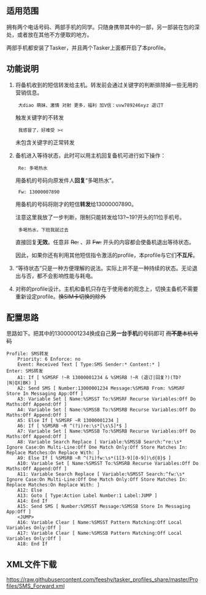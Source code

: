 
## 适用范围

拥有两个电话号码、两部手机的同学。只随身携带其中的一部，另一部装在包的深处，或者放在其他不方便取的地方。

两部手机都安装了Tasker，并且两个Tasker上面都开启了本profile。

## 功能说明

1. 将备机收到的短信转发给主机。转发前会通过关键字的判断排除掉一些无用的营销信息。
	
		大diao 萌妹、激情 对射 更多，福利 加V信：uvw789246xyz 退订T
	
	触发关键字的不转发

		我感冒了，好难受 ><
	
	未包含关键字的正常转发

2. 备机进入等待状态，此时可以用主机回复备机可进行如下操作：
		
		Re: 多喝热水
	
	用备机的号码向原发件人**回复**“多喝热水”。
	
		Fw: 13000007890
	
	用备机的号码将刚才的短信**转发**给13000007890。
	
	注意这里我放了一步判断，限制只能转发给13?~19?开头的11位手机号。
	
		多喝热水，下班我就过去
	
	直接回复**无效**。任意非 ~~Re:~~ 、非 ~~Fw:~~ 开头的内容都会使备机退出等待状态。
	
	因此，如果你还有利用其他短信指令激活的profile，本profile与它们**不互斥**。

3. “等待状态”只是一种方便理解的说法。实际上并不是一种持续的状态。无论退出与否，都不会影响性能与耗电。

4. 对称的profile设计。主机和备机只存在于使用者的观念上，切换主备机不需要重新设定profile。~~换SIM卡切换的除外~~

## 配置思路

思路如下。把其中的13000001234换成自己**另一台手机**的号码即可 ~~而**不是**本机号码~~

```
Profile: SMS转发
	Priority: 6 Enforce: no
	Event: Received Text [ Type:SMS Sender:* Content:* ]
Enter: SMS转发
	A1: If [ %SMSRF !~R 13000001234 & %SMSRB !~R (退订|回复?)(TD?|N|QX|BK) ]
	A2: Send SMS [ Number:13000001234 Message:%SMSRB From: %SMSRF Store In Messaging App:Off ] 
	A3: Variable Set [ Name:%SMSST To:%SMSRF Recurse Variables:Off Do Maths:Off Append:Off ] 
	A4: Variable Set [ Name:%SMSSB To:%SMSRB Recurse Variables:Off Do Maths:Off Append:Off ] 
	A5: Else If [ %SMSRF ~R 13000001234 ]
	A6: If [ %SMSRB ~R ^(?i)re:\s*[\s\S]*$ ]
	A7: Variable Set [ Name:%SMSSB To:%SMSRB Recurse Variables:Off Do Maths:Off Append:Off ] 
	A8: Variable Search Replace [ Variable:%SMSSB Search:^re:\s* Ignore Case:On Multi-Line:Off One Match Only:Off Store Matches In: Replace Matches:On Replace With: ] 
	A9: Else If [ %SMSRB ~R ^(?i)fw:\s*(1[3-9][0-9])\d{8}$ ]
	A10: Variable Set [ Name:%SMSST To:%SMSRB Recurse Variables:Off Do Maths:Off Append:Off ] 
	A11: Variable Search Replace [ Variable:%SMSST Search:^fw:\s* Ignore Case:On Multi-Line:Off One Match Only:Off Store Matches In: Replace Matches:On Replace With: ] 
	A12: Else 
	A13: Goto [ Type:Action Label Number:1 Label:JUMP ] 
	A14: End If 
	A15: Send SMS [ Number:%SMSST Message:%SMSSB Store In Messaging App:Off ] 
	<JUMP>
	A16: Variable Clear [ Name:%SMSST Pattern Matching:Off Local Variables Only:Off ] 
	A17: Variable Clear [ Name:%SMSSB Pattern Matching:Off Local Variables Only:Off ] 
	A18: End If 
```

## XML文件下载

https://raw.githubusercontent.com/feeshy/tasker_profiles_share/master/Profiles/SMS_Forward.xml

